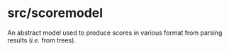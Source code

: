 # src/scoremodel
An abstract model used to produce scores in various format from parsing results (*i.e.* from trees).

